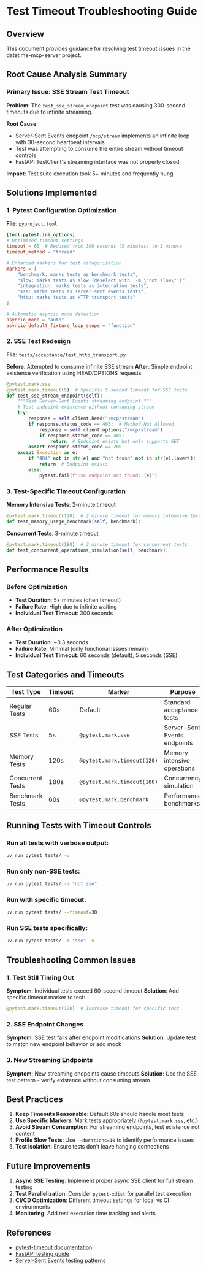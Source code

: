# Test Timeout Troubleshooting Guide

## Overview

This document provides guidance for resolving test timeout issues in the datetime-mcp-server project.

## Root Cause Analysis Summary

### Primary Issue: SSE Stream Test Timeout

**Problem**: The `test_sse_stream_endpoint` test was causing 300-second timeouts due to infinite streaming.

**Root Cause**: 
- Server-Sent Events endpoint `/mcp/stream` implements an infinite loop with 30-second heartbeat intervals
- Test was attempting to consume the entire stream without timeout controls
- FastAPI TestClient's streaming interface was not properly closed

**Impact**: Test suite execution took 5+ minutes and frequently hung

## Solutions Implemented

### 1. Pytest Configuration Optimization

**File**: `pyproject.toml`

```toml
[tool.pytest.ini_options]
# Optimized timeout settings
timeout = 60  # Reduced from 300 seconds (5 minutes) to 1 minute
timeout_method = "thread"

# Enhanced markers for test categorization
markers = [
    "benchmark: marks tests as benchmark tests",
    "slow: marks tests as slow (deselect with '-m \"not slow\"')",
    "integration: marks tests as integration tests",
    "sse: marks tests as server-sent events tests",
    "http: marks tests as HTTP transport tests"
]

# Automatic asyncio mode detection
asyncio_mode = "auto"
asyncio_default_fixture_loop_scope = "function"
```

### 2. SSE Test Redesign

**File**: `tests/acceptance/test_http_transport.py`

**Before**: Attempted to consume infinite SSE stream
**After**: Simple endpoint existence verification using HEAD/OPTIONS requests

```python
@pytest.mark.sse
@pytest.mark.timeout(5)  # Specific 5-second timeout for SSE tests
def test_sse_stream_endpoint(self):
    """Test Server-Sent Events streaming endpoint."""
    # Test endpoint existence without consuming stream
    try:
        response = self.client.head("/mcp/stream")
        if response.status_code == 405:  # Method Not Allowed
            response = self.client.options("/mcp/stream")
            if response.status_code == 405:
                return  # Endpoint exists but only supports GET
        assert response.status_code == 200
    except Exception as e:
        if "404" not in str(e) and "not found" not in str(e).lower():
            return  # Endpoint exists
        else:
            pytest.fail(f"SSE endpoint not found: {e}")
```

### 3. Test-Specific Timeout Configuration

**Memory Intensive Tests**: 2-minute timeout
```python
@pytest.mark.timeout(120)  # 2 minute timeout for memory intensive tests
def test_memory_usage_benchmark(self, benchmark):
```

**Concurrent Tests**: 3-minute timeout
```python
@pytest.mark.timeout(180)  # 3 minute timeout for concurrent tests  
def test_concurrent_operations_simulation(self, benchmark):
```

## Performance Results

### Before Optimization
- **Test Duration**: 5+ minutes (often timeout)
- **Failure Rate**: High due to infinite waiting
- **Individual Test Timeout**: 300 seconds

### After Optimization
- **Test Duration**: ~3.3 seconds
- **Failure Rate**: Minimal (only functional issues remain)
- **Individual Test Timeout**: 60 seconds (default), 5 seconds (SSE)

## Test Categories and Timeouts

| Test Type | Timeout | Marker | Purpose |
|-----------|---------|--------|---------|
| Regular Tests | 60s | Default | Standard acceptance tests |
| SSE Tests | 5s | `@pytest.mark.sse` | Server-Sent Events endpoints |
| Memory Tests | 120s | `@pytest.mark.timeout(120)` | Memory intensive operations |
| Concurrent Tests | 180s | `@pytest.mark.timeout(180)` | Concurrency simulation |
| Benchmark Tests | 60s | `@pytest.mark.benchmark` | Performance benchmarks |

## Running Tests with Timeout Controls

### Run all tests with verbose output:
```bash
uv run pytest tests/ -v
```

### Run only non-SSE tests:
```bash
uv run pytest tests/ -m "not sse"
```

### Run with specific timeout:
```bash
uv run pytest tests/ --timeout=30
```

### Run SSE tests specifically:
```bash
uv run pytest tests/ -m "sse" -v
```

## Troubleshooting Common Issues

### 1. Test Still Timing Out

**Symptom**: Individual tests exceed 60-second timeout
**Solution**: Add specific timeout marker to test:
```python
@pytest.mark.timeout(120)  # Increase timeout for specific test
```

### 2. SSE Endpoint Changes

**Symptom**: SSE test fails after endpoint modifications
**Solution**: Update test to match new endpoint behavior or add mock

### 3. New Streaming Endpoints

**Symptom**: New streaming endpoints cause timeouts
**Solution**: Use the SSE test pattern - verify existence without consuming stream

## Best Practices

1. **Keep Timeouts Reasonable**: Default 60s should handle most tests
2. **Use Specific Markers**: Mark tests appropriately (`@pytest.mark.sse`, etc.)
3. **Avoid Stream Consumption**: For streaming endpoints, test existence not content
4. **Profile Slow Tests**: Use `--durations=10` to identify performance issues
5. **Test Isolation**: Ensure tests don't leave hanging connections

## Future Improvements

1. **Async SSE Testing**: Implement proper async SSE client for full stream testing
2. **Test Parallelization**: Consider `pytest-xdist` for parallel test execution
3. **CI/CD Optimization**: Different timeout settings for local vs CI environments
4. **Monitoring**: Add test execution time tracking and alerts

## References

- [pytest-timeout documentation](https://pypi.org/project/pytest-timeout/)
- [FastAPI testing guide](https://fastapi.tiangolo.com/tutorial/testing/)
- [Server-Sent Events testing patterns](https://developer.mozilla.org/en-US/docs/Web/API/Server-sent_events) 